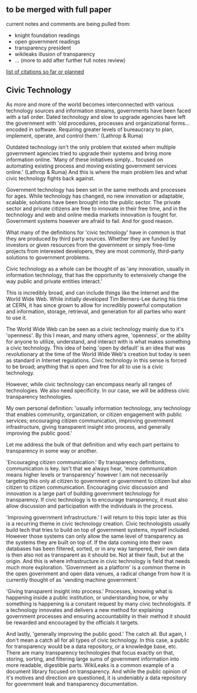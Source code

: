 ## to be merged with full paper
current notes and comments are being pulled from:
- knight foundation readings
- open government readings
- transparency president
- wikileaks illusion of transparency
- ... (more to add after further full notes review)

[list of citations so far or planned](cite.md)

## Civic Technology
As more and more of the world becomes interconnected with various technology sources and information streams, governments have been faced with a tall order. Dated technology and slow to upgrade agencies have left the government with 'old procedures, processes and organizational forms... encoded in software. Requiring greater levels of bureaucracy to plan, implement, operate, and control them.' (Lathrop & Ruma)

Outdated technology isn't the only problem that existed when multiple government agencies tried to upgrade their systems and bring more information online. 'Many of these initiatives simply... focused on automating existing process and moving existing government services online.' (Lathrop & Ruma) And this is where the main problem lies and what civic technology fights back against.

Government technology has been set in the same methods and processes for ages. While technology has changed, no new innovation or adaptable, scalable, solutions have been brought into the public sector. The private sector and private citizens are free to innovate in their free time, and in the technology and web and online media markets innovation is fought for. Government systems however are afraid to fail. And for good reason.

What many of the definitions for 'civic technology' have in common is that they are produced by third party sources. Whether they are funded by investors or given resources from the government or simply free-time projects from interested developers, they are most commonly, third-party solutions to government problems.

Civic technology as a whole can be thought of as 'any innovation, usually in information technology, that has the opportunity to extensively change the way public and private entities interact.'

This is incredibly broad, and can include things like the Internet and the World Wide Web. While initially developed Tim Berners-Lee during his time at CERN, it has since grown to allow for incredibly powerful computation and information, storage, retrieval, and generation for all parties who want to use it.

The World Wide Web can be seen as a civic technology mainly due to it's 'openness'. By this I mean, and many others agree, 'openness', or the ability for anyone to utilize, understand, and interact with is what makes something a civic technology. This idea of being 'open by default' is an idea that was revolutionary at the time of the World Wide Web's creation but today is seen as standard in Internet regulations. Civic technology in this sense is forced to be broad; anything that is open and free for all to use is a civic technology.

However, while civic technology can encompass nearly all ranges of technologies. We also need specificity. In our case, we will be address civic transparency technologies.

My own personal definition: 'usually information technology, any technology that enables community, organization, or citizen engagement with public services; encouraging citizen communication, improving government infrastructure, giving transparent insight into process, and generally improving the public good.'

Let me address the bulk of that definition and why each part pertains to transparency in some way or another.

'Encouraging citizen communication.' By transparency definitions, communication is key. Isn't that we always hear, 'more communication means higher levels or transparency' however I am not necessarily targeting this only at citizen to government or government to citizen but also citizen to citizen communication. Encouraging civic discussion and innovation is a large part of building government technology for transparency. If civic technology is to encourage transparency, it must also allow discussion and participation with the individuals in the process.

'Improving government infrastructure.' I will return to this topic later as this is a recurring theme in civic technology creation. Civic technologists usually build tech that tries to build on top of government systems, myself included. However those systems can only allow the same level of transparency as the systems they are built on top of. If the data coming into their own databases has been filtered, sorted, or in any way tampered, their own data is then also not as transparent as it should be. Not at their fault, but at the origin. And this is where infrastructure in civic technology is field that needs much more exploration. 'Government as a platform' is a common theme in the open government and open data venues, a radical change from how it is currently thought of as 'vending machine government.'

'Giving transparent insight into process.' Processes, knowing what is happening inside a public institution, or understanding how, or why something is happening is a constant request by many civic technologists. If a technology innovates and delivers a new method for explaining government processes and ensuring accountability in their method it should be rewarded and encouraged by the officials it targets.

And lastly, 'generally improving the public good.' The catch all. But again, I don't mean a catch all for all types of civic technology. In this case, a public for transparency would be a data repository, or a knowledge base, etc. There are many transparency technologies that focus exactly on that, storing, sorting, and filtering large sums of government information into more readable, digestible parts. WikiLeaks is a common example of a document library focused on transparency. And while the public opinion of it's motives and direction are questioned, it is undeniably a data repository for government leak and transparency documentation.
